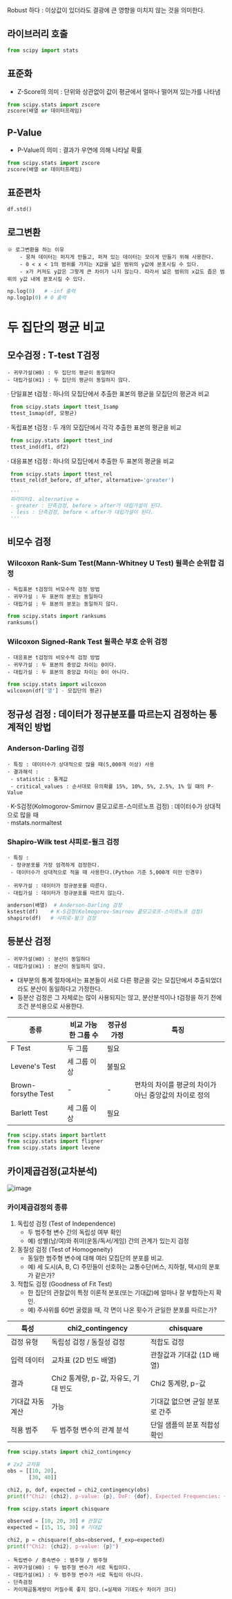 Robust 하다 : 이상값이 있더라도 결광에 큰 영향을 미치지 않는 것을 의미한다.

## 라이브러리 호출
```Python
from scipy import stats
```

## 표준화
- Z-Score의 의미 : 단위와 상관없이 값이 평균에서 얼마나 떨어져 있는가를 나타냄
```Python
from scipy.stats import zscore
zscore(배열 or 데이터프레임)
```

## P-Value
- P-Value의 의미 : 결과가 우연에 의해 나타날 확률
```Python
from scipy.stats import zscore
zscore(배열 or 데이터프레임)
```

## 표준편차
```Python
df.std()
```

## 로그변환
    ※ 로그변환을 하는 이유
        - 뭉쳐 데이터는 퍼지게 만들고, 퍼져 있는 데이터는 모이게 만들기 위해 사용한다.
        - 0 < x < 1의 범위를 가지는 X값을 넓은 범위의 y값에 분포시킬 수 있다.
        - x가 커져도 y값은 그렇게 큰 차이가 나지 않는다. 따라서 넓은 범위의 x값도 좁은 범위의 y값 내에 분포시킬 수 있다.
```Python
np.log(0)   # -inf 출력
np.log1p(0) # 0 출력
```

# 두 집단의 평균 비교
## 모수검정 : T-test T검정
    - 귀무가설(H0) : 두 집단의 평균이 동일하다
    - 대립가설(H1) : 두 집단의 평균이 동일하지 않다.
· 단일표본 t검정 : 하나의 모집단에서 추출한 표본의 평균을 모집단의 평균과 비교
   ```Python
    from scipy.stats import ttest_1samp
    ttest_1smap(df, 모평균)
   ```
· 독립표본 t검정 : 두 개의 모집단에서 각각 추출한 표본의 평균을 비교
   ```Python
    from scipy.stats import ttest_ind
    ttest_ind(df1, df2)
   ```
· 대응표본 t검정 : 하나의 모집단에서 추출한 두 표본의 평균을 비교 
   ```Python
    from scipy.stats import ttest_rel
    ttest_rel(df_before, df_after, alternative='greater')

    '''
    파라미터1. alternative =
    - greater : 단측검정, before > after가 대립가설이 된다.
    - less : 단측검정, before < after가 대립가설이 된다.
    '''
   ```

## 비모수 검정
### Wilcoxon Rank-Sum Test(Mann-Whitney U Test) 윌콕슨 순위합 검정
    - 독립표본 t검정의 비모수적 검정 방법
    - 귀무가설 : 두 표본의 분포는 동일하다
    - 대립가설 : 두 표본의 분포는 동일하지 않다.
```Python
from scipy.stats import ranksums
ranksums()
```
    
### Wilcoxon Signed-Rank Test 윌콕슨 부호 순위 검정
    - 대응표본 t검정의 비모수적 검정 방법
    - 귀무가설 : 두 표본의 중앙값 차이는 0이다.
    - 대립가설 : 두 표본의 중앙값 차이는 0이 아니다.
```Python
from scipy.stats import wilcoxon
wilcoxon(df['열'] - 모집단의 평균)
```
## 정규성 검정 : 데이터가 정규분포를 따르는지 검정하는 통계적인 방법
    
### Anderson-Darling 검정
    · 특징 : 데이터수가 상대적으로 많을 때(5,000개 이상) 사용
    · 결과해석 : 
     - statistic : 통계값
     - critical_values : 순서대로 유의확률 15%, 10%, 5%, 2.5%, 1% 일 떄의 P-Value
    
· K-S검정(Kolmogorov-Smirnov 콜모고로프-스미르노프 검정) : 데이터수가 상대적으로 많을 때  
· mstats.normaltest
### Shapiro-Wilk test 샤피로-윌크 검정
    · 특징 :
     - 정규분포를 가장 엄격하게 검정한다.
     - 데이터수가 상대적으로 적을 때 사용한다.(Python 기준 5,000개 미만 인경우)
     
    · 귀무가설 : 데이터가 정규분포를 따른다.
    · 대립가설 : 데이터가 정규분포를 따르지 않는다.


```Python
anderson(배열)  # Anderson-Darling 검정
kstest(df)    # K-S검정(Kolmogorov-Smirnov 콜모고로프-스미르노프 검정)
shapiro(df)   # 샤피로-윌크 검정
```

## 등분산 검정
    - 귀무가설(H0) : 분산이 동일하다
    - 대립가설(H1) : 분산이 동일하지 않다.
- 대부분의 통계 절차에서는 표본들이 서로 다른 평균을 갖는 모집단에서 추출되었더라도 분산이 동일하다고 가정한다.
- 등분산 검정은 그 자체로는 많이 사용되지는 않고, 분산분석이나 t검정을 하기 전에 조건 분석용으로 사용한다.


|종류|비교 가능한 그룹 수|정규성 가정|특징|
|------|---|---|------|
|F Test|두 그룹|필요||
|Levene's Test|세 그룹 이상|불필요||
|Brown-forsythe Test |-|-|편차의 차이를 평균의 차이가 아닌 중앙값의 차이로 정의|
|Barlett Test|세 그룹 이상|필요||


```Python
from scipy.stats import bartlett
from scipy.stats import fligner
from scipy.stats import levene
```



## 카이제곱검정(교차분석)
![image](https://github.com/user-attachments/assets/0aee1935-1d4b-4b51-94ff-ffb37ddcb696)

### 카이제곱검정의 종류
1. 독립성 검정 (Test of Independence)
   - 두 범주형 변수 간의 독립성 여부 확인
   - 예) 성별(남/여)와 취미(운동/독서/게임) 간의 관계가 있는지 검정
2. 동질성 검정 (Test of Homogeneity)
    - 동일한 범주형 변수에 대해 여러 모집단의 분포를 비교.
    - 예) 세 도시(A, B, C) 주민들이 선호하는 교통수단(버스, 지하철, 택시)의 분포가 같은가?
3. 적합도 검정 (Goodness of Fit Test)
   - 한 집단의 관찰값이 특정 이론적 분포(또는 기대값)에 얼마나 잘 부합하는지 확인.
   - 예) 주사위를 60번 굴렸을 때, 각 면이 나온 횟수가 균일한 분포를 따르는가?

|특성| chi2_contingency | chisquare |
|----|------------------|-----------|
| 검정 유형 | 독립성 검정 / 동질성 검정	| 적합도 검정 |
| 입력 데이터 | 교차표 (2D 빈도 배열)	| 관찰값과 기대값 (1D 배열)|
| 결과	|Chi2 통계량, p-값, 자유도, 기대 빈도	|Chi2 통계량, p-값|
| 기대값 자동 계산 | 가능 | 기대값 없으면 균일 분포로 간주|
| 적용 범주	|두 범주형 변수의 관계 분석	|단일 샘플의 분포 적합성 확인|

```Python
from scipy.stats import chi2_contingency

# 2x2 교차표
obs = [[10, 20],
       [30, 40]]

chi2, p, dof, expected = chi2_contingency(obs)
print(f"Chi2: {chi2}, p-value: {p}, DoF: {dof}, Expected Frequencies: {expected}")

```

```Python
from scipy.stats import chisquare

observed = [10, 20, 30] # 관찰값
expected = [15, 15, 30] # 기대값

chi2, p = chisquare(f_obs=observed, f_exp=expected)
print(f"Chi2: {chi2}, p-value: {p}")

```

    - 독립변수 / 종속변수 : 범주형 / 범주형
    - 귀무가설(H0) : 두 범주형 변수가 서로 독립이다. 
    - 대립가설(H1) : 두 범주형 변수가 서로 독립이 아니다.
    - 단측검정
    - 카이제곱통계량이 커질수록 좋지 않다.(=실제와 기대도수 차이가 크다)

